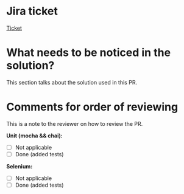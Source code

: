 # Jira ticket

[Ticket](url)

# What needs to be noticed in the solution?

This section talks about the solution used in this PR.

# Comments for order of reviewing

This is a note to the reviewer on how to review the PR.

**Unit (mocha && chai):**
- [ ] Not applicable
- [ ] Done (added tests)

**Selenium:** 
- [ ] Not applicable
- [ ] Done (added tests)
